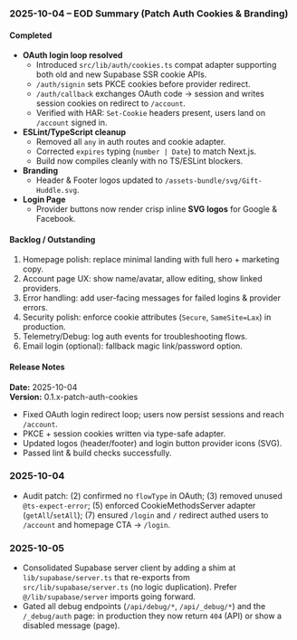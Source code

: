 ### 2025-10-04 – EOD Summary (Patch Auth Cookies & Branding)

#### Completed
- **OAuth login loop resolved**
  - Introduced `src/lib/auth/cookies.ts` compat adapter supporting both old and new Supabase SSR cookie APIs.
  - `/auth/signin` sets PKCE cookies before provider redirect.
  - `/auth/callback` exchanges OAuth code → session and writes session cookies on redirect to `/account`.
  - Verified with HAR: `Set-Cookie` headers present, users land on `/account` signed in.
- **ESLint/TypeScript cleanup**
  - Removed all `any` in auth routes and cookie adapter.
  - Corrected `expires` typing (`number | Date`) to match Next.js.
  - Build now compiles cleanly with no TS/ESLint blockers.
- **Branding**
  - Header & Footer logos updated to `/assets-bundle/svg/Gift-Huddle.svg`.
- **Login Page**
  - Provider buttons now render crisp inline **SVG logos** for Google & Facebook.

#### Backlog / Outstanding
1. Homepage polish: replace minimal landing with full hero + marketing copy.
2. Account page UX: show name/avatar, allow editing, show linked providers.
3. Error handling: add user-facing messages for failed logins & provider errors.
4. Security polish: enforce cookie attributes (`Secure`, `SameSite=Lax`) in production.
5. Telemetry/Debug: log auth events for troubleshooting flows.
6. Email login (optional): fallback magic link/password option.

#### Release Notes
**Date:** 2025-10-04  
**Version:** 0.1.x-patch-auth-cookies

- Fixed OAuth login redirect loop; users now persist sessions and reach `/account`.
- PKCE + session cookies written via type-safe adapter.
- Updated logos (header/footer) and login button provider icons (SVG).
- Passed lint & build checks successfully.

### 2025-10-04
- Audit patch: (2) confirmed no `flowType` in OAuth; (3) removed unused `@ts-expect-error`; (5) enforced CookieMethodsServer adapter (`getAll`/`setAll`); (7) ensured `/login` and `/` redirect authed users to `/account` and homepage CTA → `/login`.

### 2025-10-05
- Consolidated Supabase server client by adding a shim at `lib/supabase/server.ts` that re-exports from `src/lib/supabase/server.ts` (no logic duplication). Prefer `@/lib/supabase/server` imports going forward.
- Gated all debug endpoints (`/api/debug/*`, `/api/_debug/*`) and the `/_debug/auth` page: in production they now return `404` (API) or show a disabled message (page).
